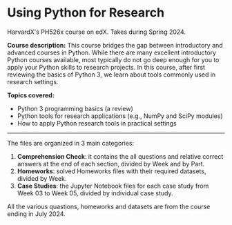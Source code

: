 # Using Python for Research

HarvardX's PH526x course on edX. Takes during Spring 2024.

**Course description:**
This course bridges the gap between introductory and advanced courses in Python. While there are many excellent introductory Python courses available, most typically do not go deep enough for you to apply your Python skills to research projects. In this course, after first reviewing the basics of Python 3, we learn about tools commonly used in research settings.

**Topics covered:**
- Python 3 programming basics (a review)
- Python tools for research applications (e.g., NumPy and SciPy modules) 
- How to apply Python research tools in practical settings
---

The files are organized in 3 main categories:
1. **Comprehension Check**: it contains the all questions and relative correct answers at the end of each section, divided by Week and by Part.
2. **Homeworks**: solved Homeworks files with their required datasets, divided by Week.
3. **Case Studies**: the Jupyter Notebook files for each case study from Week 03 to Week 05, divided by individual case study.

All the various quastions, homeworks and datasets are from the course ending in July 2024.